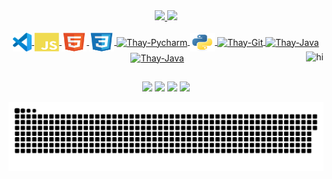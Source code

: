 <div align=center>

<!-- Div de Stats e Linguagens Utilizadas -->
<div>
  <a href="https://github.com/ThayseSantos">
  <img height="150em" src="https://github-readme-stats.vercel.app/api?username=ThayseSantos&show_icons=true&theme=dracula&include_all_commits=true&count_private=true"/>
  <img height="150em" src="https://github-readme-stats.vercel.app/api/top-langs/?username=ThayseSantos&layout=compact&langs_count=7&theme=dracula"/>
</div>
    

  <!-- Icones de Tecnologias -->
<div>
  <br>  
  <img align="center" alt="Thay-VS" height="30" width="30" src="https://raw.githubusercontent.com/github/explore/80688e429a7d4ef2fca1e82350fe8e3517d3494d/topics/visual-studio-code/visual-studio-code.png">
  <img align="center" alt="Thay-Js" height="30" width="40" src="https://raw.githubusercontent.com/devicons/devicon/master/icons/javascript/javascript-plain.svg">
  <img align="center" alt="Thay-HTML" height="30" width="40" src="https://raw.githubusercontent.com/devicons/devicon/master/icons/html5/html5-original.svg">
  <img align="center" alt="Thay-CSS" height="30" width="40" src="https://raw.githubusercontent.com/devicons/devicon/master/icons/css3/css3-original.svg">
  <img align="center" alt="Thay-Pycharm" height="30" width="30" src="https://upload.wikimedia.org/wikipedia/commons/thumb/1/1d/PyCharm_Icon.svg/1024px-PyCharm_Icon.svg.png"> 
  <img align="center" alt="Thay-Python" height="30" width="40" src="https://raw.githubusercontent.com/devicons/devicon/master/icons/python/python-original.svg"> 
  <img align="center" alt="Thay-Git" height="30" width="30" src="https://i.imgur.com/pynEb7P.png">
  <img align="center" alt="Thay-Java" height="35" width="35" src="https://camo.githubusercontent.com/f2e55992ca80a5e95192891e0a5027243789561975b6bceb31437b3f6ad1d1da/68747470733a2f2f696d672e69636f6e73382e636f6d2f636f6c6f722f34382f3030303030302f6a6176612d636f666665652d6375702d6c6f676f2e706e67">
<img align="center" alt="Thay-Java" height="35" width="35" src="https://camo.githubusercontent.com/882ae3e8032621725bd13436224f64182fc2164bc7ebc5fb8782ae74f721c247/68747470733a2f2f696d672e69636f6e73382e636f6d2f6e6f6c616e2f36342f6a6176612d65636c697073652e706e67">


  <img align="right" alt="hi" src="https://64.media.tumblr.com/fd00be2fcb98c0f3883d06cd1701cdac/tumblr_inline_p7hqutHVXX1r1mtzx_100.gifv">
</div>
  
  ##
<!-- Redes Sociais e Info's --> 
<div>
 
  <a href="https://stackoverflow.com/users/16797452/thayse-santos" target="_blank"><img src="https://img.shields.io/badge/Stack_Overflow-FE7A16?style=for-the-badge&logo=stack-overflow&logoColor=white"></a>
  <a href = "mailto:snts.thayse@gmail.com"><img src="https://img.shields.io/badge/-Gmail-%23333?style=for-the-badge&logo=gmail&logoColor=white" target="_blank"></a>
  <a href="https://www.linkedin.com/in/thayses-santos" target="_blank"><img src="https://img.shields.io/badge/-LinkedIn-%230077B5?style=for-the-badge&logo=linkedin&logoColor=white" target="_blank"></a> 
  <a href="https://www.reddit.com/user/teisinha" target="_blank"><img src="https://img.shields.io/badge/Reddit-FF4500?style=for-the-badge&logo=reddit&logoColor=white" target="_blank"></a>  
 </div>
  

<!-- Snake -->
   ![Snake animation](https://github.com/ThayseSantos/ThayseSantos/blob/output/github-contribution-grid-snake.svg) 
</div>

